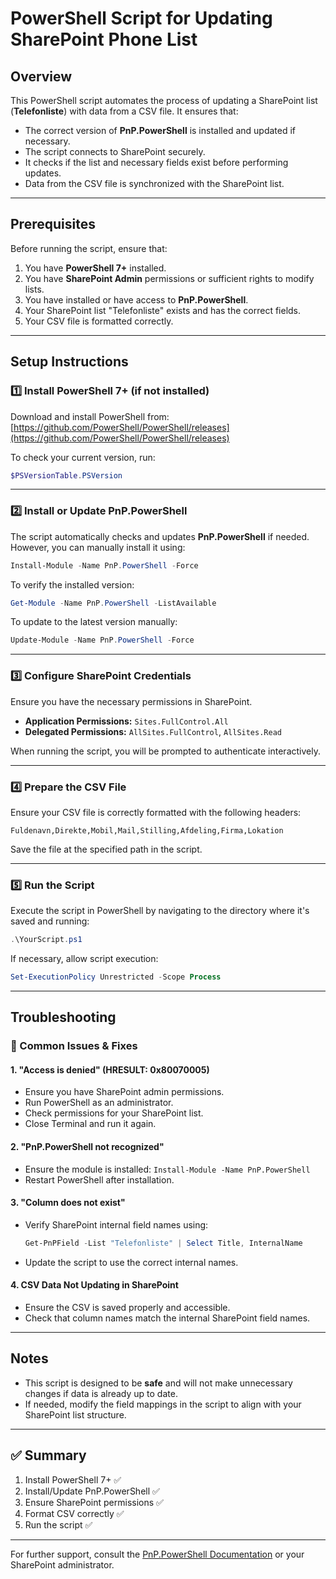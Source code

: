 # PowerShell Script for Updating SharePoint Phone List

## Overview
This PowerShell script automates the process of updating a SharePoint list (**Telefonliste**) with data from a CSV file. It ensures that:
- The correct version of **PnP.PowerShell** is installed and updated if necessary.
- The script connects to SharePoint securely.
- It checks if the list and necessary fields exist before performing updates.
- Data from the CSV file is synchronized with the SharePoint list.

---

## Prerequisites
Before running the script, ensure that:
1. You have **PowerShell 7+** installed.
2. You have **SharePoint Admin** permissions or sufficient rights to modify lists.
3. You have installed or have access to **PnP.PowerShell**.
4. Your SharePoint list "Telefonliste" exists and has the correct fields.
5. Your CSV file is formatted correctly.

---

## Setup Instructions
### 1️⃣ Install PowerShell 7+ (if not installed)
Download and install PowerShell from:
[https://github.com/PowerShell/PowerShell/releases](https://github.com/PowerShell/PowerShell/releases)

To check your current version, run:
```powershell
$PSVersionTable.PSVersion
```

---

### 2️⃣ Install or Update PnP.PowerShell
The script automatically checks and updates **PnP.PowerShell** if needed. However, you can manually install it using:
```powershell
Install-Module -Name PnP.PowerShell -Force
```

To verify the installed version:
```powershell
Get-Module -Name PnP.PowerShell -ListAvailable
```

To update to the latest version manually:
```powershell
Update-Module -Name PnP.PowerShell -Force
```

---

### 3️⃣ Configure SharePoint Credentials
Ensure you have the necessary permissions in SharePoint.
- **Application Permissions:** `Sites.FullControl.All`
- **Delegated Permissions:** `AllSites.FullControl`, `AllSites.Read`

When running the script, you will be prompted to authenticate interactively.

---

### 4️⃣ Prepare the CSV File
Ensure your CSV file is correctly formatted with the following headers:
```csv
Fuldenavn,Direkte,Mobil,Mail,Stilling,Afdeling,Firma,Lokation
```
Save the file at the specified path in the script.

---

### 5️⃣ Run the Script
Execute the script in PowerShell by navigating to the directory where it's saved and running:
```powershell
.\YourScript.ps1
```
If necessary, allow script execution:
```powershell
Set-ExecutionPolicy Unrestricted -Scope Process
```

---

## Troubleshooting
### 🔹 Common Issues & Fixes
#### 1. **"Access is denied" (HRESULT: 0x80070005)**
- Ensure you have SharePoint admin permissions.
- Run PowerShell as an administrator.
- Check permissions for your SharePoint list.
- Close Terminal and run it again.

#### 2. **"PnP.PowerShell not recognized"**
- Ensure the module is installed: `Install-Module -Name PnP.PowerShell`
- Restart PowerShell after installation.

#### 3. **"Column does not exist"**
- Verify SharePoint internal field names using:
  ```powershell
  Get-PnPField -List "Telefonliste" | Select Title, InternalName
  ```
- Update the script to use the correct internal names.

#### 4. **CSV Data Not Updating in SharePoint**
- Ensure the CSV is saved properly and accessible.
- Check that column names match the internal SharePoint field names.

---

## Notes
- This script is designed to be **safe** and will not make unnecessary changes if data is already up to date.
- If needed, modify the field mappings in the script to align with your SharePoint list structure.

---

## ✅ Summary
1. Install PowerShell 7+ ✅
2. Install/Update PnP.PowerShell ✅
3. Ensure SharePoint permissions ✅
4. Format CSV correctly ✅
5. Run the script ✅

---

For further support, consult the [PnP.PowerShell Documentation](https://pnp.github.io/powershell/) or your SharePoint administrator.

